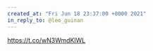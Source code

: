 ```yaml
---
created_at: "Fri Jun 18 23:37:00 +0000 2021"
in_reply_to: @leo_guinan
---
```


https://t.co/wN3WmdKlWL